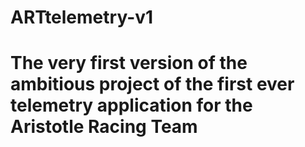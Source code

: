 ARTtelemetry-v1
===============
The very first version of the ambitious project of the first ever telemetry application for the Aristotle Racing Team
===============
